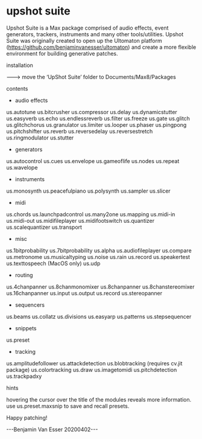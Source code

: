 # upshot suite

Upshot Suite is a Max package comprised of audio effects, event generators, trackers, instruments and many other tools/utilities. Upshot Suite was originally created to open up the Ultomaton platform (https://github.com/benjaminvanesser/ultomaton) and create a more flexible environment for building generative patches. 

installation

---> move the ‘UpShot Suite’ folder to Documents/Max8/Packages


contents

- audio effects

us.autotune
us.bitcrusher
us.compressor
us.delay
us.dynamicstutter
us.easyverb
us.echo
us.endlessreverb
us.filter
us.freeze
us.gate
us.glitch
us.glitchchorus
us.granulator
us.limiter
us.looper
us.phaser
us.pingpong
us.pitchshifter
us.reverb
us.reversedelay
us.reversestretch
us.ringmodulator
us.stutter

- generators

us.autocontrol
us.cues
us.envelope
us.gameoflife
us.nodes
us.repeat
us.wavelope

- instruments

us.monosynth
us.peacefulpiano
us.polysynth
us.sampler
us.slicer

- midi

us.chords
us.launchpadcontrol
us.many2one
us.mapping
us.midi-in
us.midi-out
us.midifileplayer
us.midifootswitch
us.quantizer
us.scalequantizer
us.transport

- misc

us.1bitprobability
us.7bitprobability
us.alpha
us.audiofileplayer
us.compare
us.metronome
us.musicaltyping
us.noise
us.rain
us.record
us.speakertest
us.texttospeech (MacOS only)
us.udp

- routing

us.4chanpanner
us.8chanmonomixer
us.8chanpanner
us.8chanstereomixer
us.16chanpanner
us.input
us.output
us.record
us.stereopanner

- sequencers

us.beams
us.collatz
us.divisions
us.easyarp
us.patterns
us.stepsequencer

- snippets

us.preset

- tracking

us.amplitudefollower
us.attackdetection
us.blobtracking (requires cv.jit package)
us.colortracking
us.draw
us.imagetomidi
us.pitchdetection
us.trackpadxy


hints

hovering the cursor over the title of the modules reveals more information.
use us.preset.maxsnip to save and recall presets.


Happy patching!


---Benjamin Van Esser 20200402---


